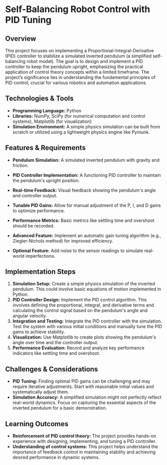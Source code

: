# Self-Balancing Robot Control with PID Tuning

## Overview

This project focuses on implementing a Proportional-Integral-Derivative (PID) controller to stabilize a simulated inverted pendulum (a simplified self-balancing robot model). The goal is to design and implement a PID controller to keep the pendulum upright, emphasizing the practical application of control theory concepts within a limited timeframe.  The project’s significance lies in understanding the fundamental principles of PID control, crucial for various robotics and automation applications.

## Technologies & Tools

* **Programming Language:** Python
* **Libraries:** NumPy, SciPy (for numerical computation and control systems), Matplotlib (for visualization)
* **Simulation Environment:**  A simple physics simulation can be built from scratch or utilized using a lightweight physics engine like Pymunk.

## Features & Requirements

- **Pendulum Simulation:** A simulated inverted pendulum with gravity and friction.
- **PID Controller Implementation:**  A functioning PID controller to maintain the pendulum's upright position.
- **Real-time Feedback:** Visual feedback showing the pendulum's angle and controller output.
- **Tunable PID Gains:**  Allow for manual adjustment of the P, I, and D gains to optimize performance.
- **Performance Metrics:** Basic metrics like settling time and overshoot should be recorded.

- **Advanced Feature:** Implement an automatic gain tuning algorithm (e.g., Ziegler-Nichols method) for improved efficiency.
- **Optional Feature:** Add noise to the sensor readings to simulate real-world imperfections.


## Implementation Steps

1. **Simulation Setup:** Create a simple physics simulation of the inverted pendulum.  This could involve basic equations of motion implemented in Python.
2. **PID Controller Design:** Implement the PID control algorithm.  This involves defining the proportional, integral, and derivative terms and calculating the control signal based on the pendulum's angle and angular velocity.
3. **Integration and Testing:** Integrate the PID controller with the simulation. Test the system with various initial conditions and manually tune the PID gains to achieve stability.
4. **Visualization:** Use Matplotlib to create plots showing the pendulum's angle over time and the controller output.
5. **Performance Evaluation:** Record and analyze key performance indicators like settling time and overshoot.


## Challenges & Considerations

- **PID Tuning:** Finding optimal PID gains can be challenging and may require iterative adjustments.  Start with reasonable initial values and systematically adjust them.
- **Simulation Accuracy:**  A simplified simulation might not perfectly reflect real-world dynamics.  Focus on capturing the essential aspects of the inverted pendulum for a basic demonstration.


## Learning Outcomes

- **Reinforcement of PID control theory:** The project provides hands-on experience with designing, implementing, and tuning a PID controller.
- **Understanding of control systems:**  This project helps understand the importance of feedback control in maintaining stability and achieving desired performance in dynamic systems.

